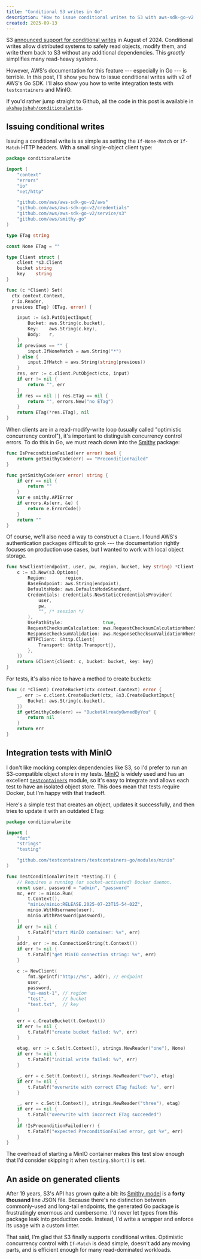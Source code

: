 ```yaml
---
title: "Conditional S3 writes in Go"
description: "How to issue conditional writes to S3 with aws-sdk-go-v2 and test them with MinIO."
created: 2025-09-13
---
```


S3 [announced support for conditional writes][announcement] in August of 2024.
Conditional writes allow distributed systems to safely read objects, modify
them, and write them back to S3 without any additional dependencies. This
*greatly* simplifies many read-heavy systems.

However, AWS's documentation for this feature --- especially in Go --- is
terrible. In this post, I'll show you how to issue conditional writes with v2 of
AWS's Go SDK. I'll also show you how to write integration tests with
`testcontainers` and MinIO.

If you'd rather jump straight to Github, all the code in this post is available
in [`akshayjshah/conditionalwrite`][github].

## Issuing conditional writes

Issuing a conditional write is as simple as setting the `If-None-Match` or
`If-Match` HTTP headers. With a small single-object client type:

```go
package conditionalwrite

import (
	"context"
	"errors"
	"io"
	"net/http"

	"github.com/aws/aws-sdk-go-v2/aws"
	"github.com/aws/aws-sdk-go-v2/credentials"
	"github.com/aws/aws-sdk-go-v2/service/s3"
	"github.com/aws/smithy-go"
)

type ETag string

const None ETag = ""

type Client struct {
	client *s3.Client
	bucket string
	key    string
}

func (c *Client) Set(
  ctx context.Context,
  r io.Reader,
  previous ETag) (ETag, error) {

	input := &s3.PutObjectInput{
		Bucket: aws.String(c.bucket),
		Key:    aws.String(c.key),
		Body:   r,
	}
	if previous == "" {
		input.IfNoneMatch = aws.String("*")
	} else {
		input.IfMatch = aws.String(string(previous))
	}
	res, err := c.client.PutObject(ctx, input)
	if err != nil {
		return "", err
	}
	if res == nil || res.ETag == nil {
		return "", errors.New("no ETag")
	}
	return ETag(*res.ETag), nil
}
```

When clients are in a read-modify-write loop (usually called "optimistic
concurrency control"), it's important to distinguish concurrency control errors.
To do this in Go, we must reach down into the [Smithy][] package:

```go
func IsPreconditionFailed(err error) bool {
	return getSmithyCode(err) == "PreconditionFailed"
}

func getSmithyCode(err error) string {
	if err == nil {
		return ""
	}
	var e smithy.APIError
	if errors.As(err, &e) {
		return e.ErrorCode()
	}
	return ""
}
```

Of course, we'll also need a way to construct a `Client`. I found AWS's
authentication packages difficult to grok --- the documentation rightly focuses
on production use cases, but I wanted to work with local object storage.

```go
func NewClient(endpoint, user, pw, region, bucket, key string) *Client {
	c := s3.New(s3.Options{
		Region:       region,
		BaseEndpoint: aws.String(endpoint),
		DefaultsMode: aws.DefaultsModeStandard,
		Credentials: credentials.NewStaticCredentialsProvider(
			user,
			pw,
			"", /* session */
		),
		UsePathStyle:               true,
		RequestChecksumCalculation: aws.RequestChecksumCalculationWhenSupported,
		ResponseChecksumValidation: aws.ResponseChecksumValidationWhenSupported,
		HTTPClient: &http.Client{
			Transport: &http.Transport{},
		},
	})
	return &Client{client: c, bucket: bucket, key: key}
}
```

For tests, it's also nice to have a method to create buckets:

```go
func (c *Client) CreateBucket(ctx context.Context) error {
	_, err := c.client.CreateBucket(ctx, &s3.CreateBucketInput{
		Bucket: aws.String(c.bucket),
	})
	if getSmithyCode(err) == "BucketAlreadyOwnedByYou" {
		return nil
	}
	return err
}
```

## Integration tests with MinIO

I don't like mocking complex dependencies like S3, so I'd prefer to run an
S3-compatible object store in my tests. [MinIO][] is widely used and has an
excellent [`testcontainers`][testcontainers] module, so it's easy to integrate
and allows each test to have an isolated object store. This does mean that tests
require Docker, but I'm happy with that tradeoff.

Here's a simple test that creates an object, updates it successfully, and then
tries to update it with an outdated ETag:

```go
package conditionalwrite

import (
	"fmt"
	"strings"
	"testing"

	"github.com/testcontainers/testcontainers-go/modules/minio"
)

func TestConditionalWrite(t *testing.T) {
	// Requires a running (or socket-activated) Docker daemon.
	const user, password = "admin", "password"
	mc, err := minio.Run(
		t.Context(),
		"minio/minio:RELEASE.2025-07-23T15-54-02Z",
		minio.WithUsername(user),
		minio.WithPassword(password),
	)
	if err != nil {
		t.Fatalf("start MinIO container: %v", err)
	}
	addr, err := mc.ConnectionString(t.Context())
	if err != nil {
		t.Fatalf("get MinIO connection string: %v", err)
	}

	c := NewClient(
		fmt.Sprintf("http://%s", addr), // endpoint
		user,
		password,
		"us-east-1", // region
		"test",      // bucket
		"text.txt",  // key
	)

	err = c.CreateBucket(t.Context())
	if err != nil {
		t.Fatalf("create bucket failed: %v", err)
	}

	etag, err := c.Set(t.Context(), strings.NewReader("one"), None)
	if err != nil {
		t.Fatalf("initial write failed: %v", err)
	}

	_, err = c.Set(t.Context(), strings.NewReader("two"), etag)
	if err != nil {
		t.Fatalf("overwrite with correct ETag failed: %v", err)
	}

	_, err = c.Set(t.Context(), strings.NewReader("three"), etag)
	if err == nil {
		t.Fatal("overwrite with incorrect ETag succeeded")
	}
	if !IsPreconditionFailed(err) {
		t.Fatalf("expected PreconditionFailed error, got %v", err)
	}
}
```

The overhead of starting a MinIO container makes this test slow enough that I'd
consider skipping it when `testing.Short()` is set.

## An aside on generated clients

After 19 years, S3's API has grown quite a bit: its [Smithy model][smithy-s3] is
a **forty thousand** line JSON file. Because there's no distinction between
commonly-used and long-tail endpoints, the generated Go package is frustratingly
enormous and cumbersome. I'd never let types from this package leak into
production code. Instead, I'd write a wrapper and enforce its usage with a
custom linter.

That said, I'm glad that S3 finally supports conditional writes. Optimistic
concurrency control with `If-Match` is dead simple, doesn't add any moving
parts, and is efficient enough for many read-dominated workloads.

[announcement]: https://aws.amazon.com/about-aws/whats-new/2024/08/amazon-s3-conditional-writes/
[github]: https://github.com/akshayjshah/conditionalwrite
[MinIO]: https://www.min.io/
[testcontainers]: https://testcontainers.com/ 
[Smithy]: https://smithy.io/index.html
[smithy-s3]: https://raw.githubusercontent.com/aws/api-models-aws/9c9dd620e2541b82f34ac5d52d73625b753f80a8/models/s3/service/2006-03-01/s3-2006-03-01.json
